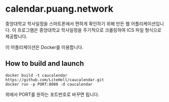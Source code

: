# calendar.puang.network
중앙대학교 학사일정을 스마트폰에서 편하게 확인하기 위해 만든 웹 어플리케이션입니다. 이 프로그램은 중앙대학교 학사일정을 주기적으로 크롤링하여 ICS 파일 형식으로 제공합니다.

이 어플리케이션은 Docker를 이용합니다.

## How to build and launch
```
docker build -t caucalendar https://github.com/LiteHell/caucalendar.git
docker run -p PORT:8080 -d caucalendar
```

위에서 PORT를 원하는 포트번호로 바꾸면 됩니다.